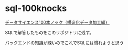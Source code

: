 # sql-100knocks

[データサイエンス100本ノック（構造化データ加工編）](https://github.com/The-Japan-DataScientist-Society/100knocks-preprocess)

SQLで解答したものをこのリポジトリに残す。

バックエンドの知識が疎いのでこれでSQLには慣れようと思う
